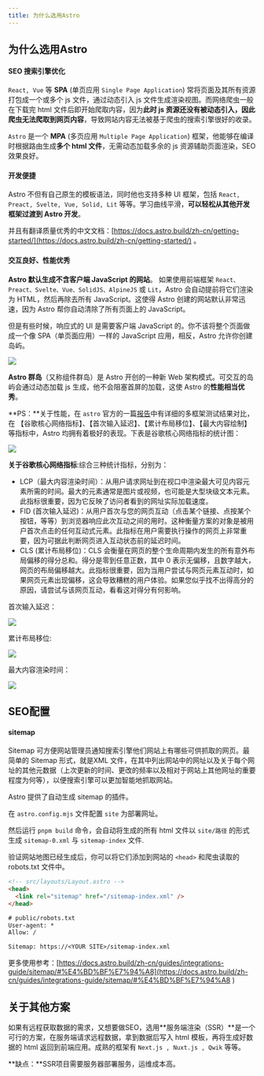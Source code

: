 ```yaml
---
title: 为什么选用Astro
---
```


## 为什么选用Astro

#### SEO 搜索引擎优化

`React, Vue` 等 **SPA** (单页应用 `Single Page Application`) 常将页面及其所有资源打包成一个或多个 js 文件，通过动态引入 js 文件生成渲染视图。而网络爬虫一般在下载完 html 文件后即开始爬取内容，因为**此时 js 资源还没有被动态引入，因此爬虫无法爬取到网页内容**，导致网站内容无法被基于爬虫的搜索引擎很好的收录。

`Astro` 是一个 **MPA** (多页应用 `Multiple Page Application`) 框架，他能够在编译时根据路由生成**多个 html 文件**，无需动态加载多余的 js 资源辅助页面渲染，SEO效果良好。

#### 开发便捷

Astro 不但有自己原生的模板语法，同时他也支持多种 UI 框架，包括 `React, Preact, Svelte, Vue, Solid, Lit` 等等。学习曲线平滑，**可以轻松从其他开发框架过渡到 Astro 开发**。

并且有翻译质量优秀的中文文档：[https://docs.astro.build/zh-cn/getting-started/](https://docs.astro.build/zh-cn/getting-started/) 。

#### 交互良好、性能优秀

**Astro 默认生成不含客户端 JavaScript 的网站**。 如果使用前端框架 `React、Preact、Svelte、Vue、SolidJS、AlpineJS` 或 `Lit`，Astro 会自动提前将它们渲染为 HTML，然后再除去所有 JavaScript。这使得 Astro 创建的网站默认非常迅速，因为 Astro 帮你自动清除了所有页面上的 JavaScript。

但是有些时候，响应式的 UI 是需要客户端 JavaScript 的。你不该将整个页面做成一个像 SPA（单页面应用）一样的 JavaScript 应用，相反，Astro 允许你创建岛屿。

![](https://i2.100024.xyz/2023/11/13/shc7xp.webp)

**Astro 群岛**（又称组件群岛）是 Astro 开创的一种新 Web 架构模式。可交互的岛屿会通过动态加载 js 生成，他不会阻塞首屏的加载，这使 Astro 的**性能相当优秀**。

**PS：**关于性能，在 `astro` 官方的一篇[报告](https://astro.build/blog/2023-web-framework-performance-report/)中有详细的多框架测试结果对比，在 【谷歌核心网络指标】、【首次输入延迟】、【累计布局移位】、【最大内容绘制】等指标中，Astro 均拥有着极好的表现。下表是谷歌核心网络指标的统计图：

![](https://i2.100024.xyz/2023/11/13/u64mfe.webp)

**关于谷歌核心网络指标**:综合三种统计指标，分别为：
- LCP（最大内容渲染时间）：从用户请求网址到在视口中渲染最大可见内容元素所需的时间。最大的元素通常是图片或视频，也可能是大型块级文本元素。此指标很重要，因为它反映了访问者看到的网址实际加载速度。
- FID (首次输入延迟)：从用户首次与您的网页互动（点击某个链接、点按某个按钮，等等）到浏览器响应此次互动之间的用时。这种衡量方案的对象是被用户首次点击的任何互动式元素。此指标在用户需要执行操作的网页上非常重要，因为可据此判断网页进入互动状态前的延迟时间。
- CLS (累计布局移位)：CLS 会衡量在网页的整个生命周期内发生的所有意外布局偏移的得分总和。得分是零到任意正数，其中 0 表示无偏移，且数字越大，网页的布局偏移越大。此指标很重要，因为当用户尝试与网页元素互动时，如果网页元素出现偏移，这会导致糟糕的用户体验。如果您似乎找不出得高分的原因，请尝试与该网页互动，看看这对得分有何影响。

首次输入延迟：

![](https://i2.100024.xyz/2023/11/13/u9prwm.webp)

累计布局移位:

![](https://i2.100024.xyz/2023/11/13/uatdbj.webp)

最大内容渲染时间：

![](https://i2.100024.xyz/2023/11/13/ubdj4y.webp)


## SEO配置

#### sitemap

Sitemap 可方便网站管理员通知搜索引擎他们网站上有哪些可供抓取的网页。最简单的 Sitemap 形式，就是XML 文件，在其中列出网站中的网址以及关于每个网址的其他元数据（上次更新的时间、更改的频率以及相对于网站上其他网址的重要程度为何等），以便搜索引擎可以更加智能地抓取网站。

Astro 提供了自动生成 sitemap 的插件。

在 `astro.config.mjs` 文件配置 `site` 为部署网址。

然后运行 `pnpm build` 命令，会自动将生成的所有 html 文件以 `site/路径` 的形式生成 `sitemap-0.xml` 与 `sitemap-index` 文件.

验证网站地图已经生成后，你可以将它们添加到网站的 `<head>` 和爬虫读取的 robots.txt 文件中。

```html
<!-- src/layouts/Layout.astro -->
<head>
  <link rel="sitemap" href="/sitemap-index.xml" />
</head>
```

```txt
# public/robots.txt
User-agent: *
Allow: /

Sitemap: https://<YOUR SITE>/sitemap-index.xml
```

更多使用参考：[https://docs.astro.build/zh-cn/guides/integrations-guide/sitemap/#%E4%BD%BF%E7%94%A8](https://docs.astro.build/zh-cn/guides/integrations-guide/sitemap/#%E4%BD%BF%E7%94%A8
)

## 关于其他方案

如果有远程获取数据的需求，又想要做SEO，选用**服务端渲染（SSR）**是一个可行的方案，在服务端请求远程数据，拿到数据后写入 html 模板，再将生成好数据的 html 返回到前端应用。成熟的框架有 `Next.js , Nuxt.js , Qwik` 等等。

**缺点：**SSR项目需要服务器部署服务，运维成本高。


